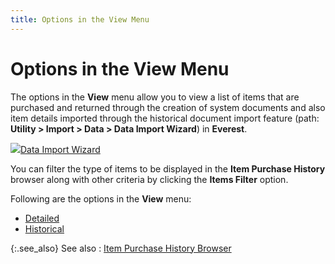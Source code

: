 ```yaml
---
title: Options in the View Menu
---
```


# Options in the View Menu


The options in the **View** menu allow you to view a list of items that are purchased and returned through the creation of system documents and also item details imported through the historical document import feature (path: **Utility &gt; Import &gt; Data &gt; Data Import Wizard**) in **Everest**.


![]({{site.mi_baseurl}}/img/lens.gif)[Data Import Wizard]({{site.utl_chm}}/db-utils/data-import/data_import_wizard_utility_content.html)


You can filter the type of items to be displayed in the **Item Purchase History** browser along with other criteria by clicking the **Items Filter** option.


Following are the options in the **View** menu:

- [Detailed]({{site.mi_baseurl}}/misc/detailed_options_in_the_view_menu_item_pur__history_brsr.html)
- [Historical]({{site.mi_baseurl}}/misc/historical_view_menu_options_item_pur_history_brsr.html)



{:.see_also}
See also
: [Item Purchase History Browser]({{site.mi_baseurl}}/purchase-history/the_item_purchase_history_browser_1.html)
